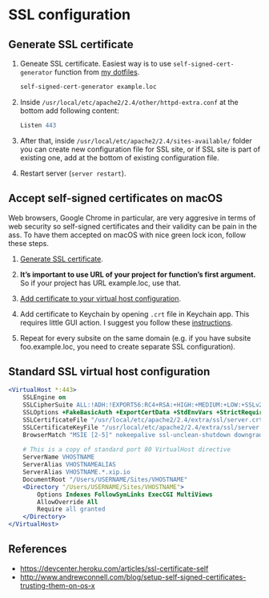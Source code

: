# SSL configuration

## Generate SSL certificate

1. Geneate SSL certificate. Easiest way is to use `self-signed-cert-generator` function from [my dotfiles](https://github.com/niksy/dotfiles).

	```sh
	self-signed-cert-generator example.loc
	```

1. Inside `/usr/local/etc/apache2/2.4/other/httpd-extra.conf` at the bottom add following content:

	```apache
	Listen 443
	```

1. After that, inside `/usr/local/etc/apache2/2.4/sites-available/` folder you can create new configuration file for SSL site, or if SSL site is part of existing one, add at the bottom of existing configuration file.

1. Restart server (`server restart`).

## Accept self-signed certificates on macOS

Web browsers, Google Chrome in particular, are very aggresive in terms of web security so self-signed certificates and their validity can be pain in the ass. To have them accepted on macOS with nice green lock icon, follow these steps.

1. [Generate SSL certificate](#generate-ssl-certificate).

1. **It’s important to use URL of your project for function’s first argument.** So if your project has URL example.loc, use that.

1. [Add certificate to your virtual host configuration](#standard-ssl-virtual-host-configuration).

1. Add certificate to Keychain by opening `.crt` file in Keychain app. This requires little GUI action. I suggest you follow these [instructions](http://www.andrewconnell.com/blog/setup-self-signed-certificates-trusting-them-on-os-x#add-the-certificate-as-a-trusted-root-authority).

1. Repeat for every subsite on the same domain (e.g. if you have subsite foo.example.loc, you need to create separate SSL configuration).

## Standard SSL virtual host configuration

```apache
<VirtualHost *:443>
	SSLEngine on
	SSLCipherSuite ALL:!ADH:!EXPORT56:RC4+RSA:+HIGH:+MEDIUM:+LOW:+SSLv2:+EXP:+eNULL
	SSLOptions +FakeBasicAuth +ExportCertData +StdEnvVars +StrictRequire
	SSLCertificateFile "/usr/local/etc/apache2/2.4/extra/ssl/server.crt"
	SSLCertificateKeyFile "/usr/local/etc/apache2/2.4/extra/ssl/server.key"
	BrowserMatch "MSIE [2-5]" nokeepalive ssl-unclean-shutdown downgrade-1.0 force-response-1.0
	
	# This is a copy of standard port 80 VirtualHost directive
	ServerName VHOSTNAME
	ServerAlias VHOSTNAMEALIAS
	ServerAlias VHOSTNAME.*.xip.io
	DocumentRoot "/Users/USERNAME/Sites/VHOSTNAME"
	<Directory "/Users/USERNAME/Sites/VHOSTNAME">
		Options Indexes FollowSymLinks ExecCGI MultiViews
		AllowOverride All
		Require all granted
	</Directory>
</VirtualHost>
```

## References

* https://devcenter.heroku.com/articles/ssl-certificate-self
* http://www.andrewconnell.com/blog/setup-self-signed-certificates-trusting-them-on-os-x
